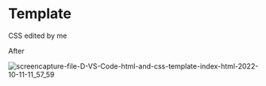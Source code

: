 # Template

CSS edited by me

After


![screencapture-file-D-VS-Code-html-and-css-template-index-html-2022-10-11-11_57_59](https://user-images.githubusercontent.com/113893813/195013067-970ba19c-0c52-477d-83a4-05231b1d8ad0.png)
